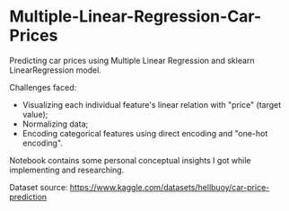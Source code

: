 # Multiple-Linear-Regression-Car-Prices
Predicting car prices using Multiple Linear Regression and sklearn LinearRegression model.

Challenges faced:
- Visualizing each individual feature's linear relation with "price" (target value);
- Normalizing data;
- Encoding categorical features using direct encoding and "one-hot encoding".

Notebook contains some personal conceptual insights I got while implementing and researching.

Dataset source: https://www.kaggle.com/datasets/hellbuoy/car-price-prediction
